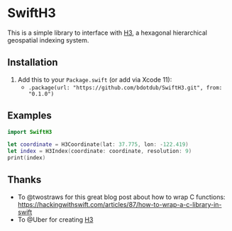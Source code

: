 # SwiftH3

This is a simple library to interface with [H3](https://github.com/uber/h3), a hexagonal hierarchical geospatial indexing system.

## Installation

1. Add this to your `Package.swift` (or add via Xcode 11):
    * `.package(url: "https://github.com/bdotdub/SwiftH3.git", from: "0.1.0")`

## Examples

```swift
import SwiftH3

let coordinate = H3Coordinate(lat: 37.775, lon: -122.419)
let index = H3Index(coordinate: coordinate, resolution: 9)
print(index)
```

## Thanks

* To @twostraws for this great blog post about how to wrap C functions: https://hackingwithswift.com/articles/87/how-to-wrap-a-c-library-in-swift
* To @Uber for creating [H3](https://uber.github.io/h3)
